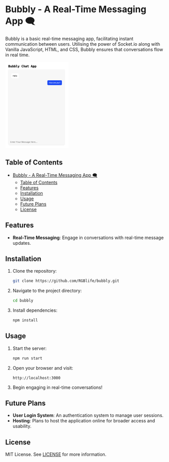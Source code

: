 # Bubbly - A Real-Time Messaging App 🗨️

Bubbly is a basic real-time messaging app, facilitating instant communication between users. Utilising the power of Socket.io along with Vanilla JavaScript, HTML, and CSS, Bubbly ensures that conversations flow in real time.


<img src="./public/images/app.png" alt="drawing" width="200"/>

## Table of Contents

- [Bubbly - A Real-Time Messaging App 🗨️](#bubbly---a-real-time-messaging-app-️)
  - [Table of Contents](#table-of-contents)
  - [Features](#features)
  - [Installation](#installation)
  - [Usage](#usage)
  - [Future Plans](#future-plans)
  - [License](#license)

## Features

- **Real-Time Messaging**: Engage in conversations with real-time message updates.
  
## Installation

1. Clone the repository:
    ```bash
    git clone https://github.com/RGBlife/bubbly.git
    ```

2. Navigate to the project directory:
    ```bash
    cd bubbly
    ```

3. Install dependencies:
    ```bash
    npm install
    ```

## Usage

1. Start the server:
    ```bash
    npm run start
    ```

2. Open your browser and visit:
    ```
    http://localhost:3000
    ```

3. Begin engaging in real-time conversations!

## Future Plans
- **User Login System**: An authentication system to manage user sessions.
- **Hosting**: Plans to host the application online for broader access and usability.

## License

MIT License. See [LICENSE](LICENSE) for more information.
